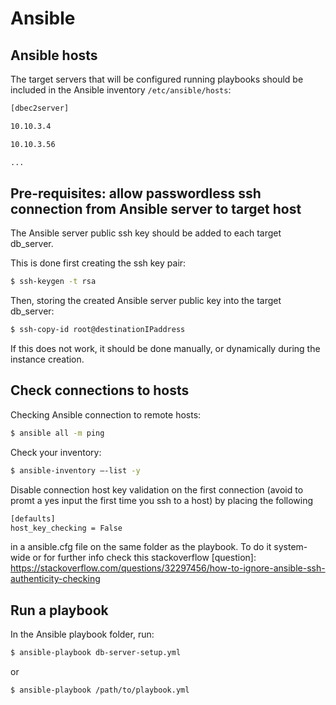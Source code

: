 # Ansible

## Ansible hosts

The target servers that will be configured running playbooks should be included in the Ansible inventory ```/etc/ansible/hosts```:

```sh
[dbec2server]

10.10.3.4

10.10.3.56

...
```

## Pre-requisites: allow passwordless ssh connection from Ansible server to target host

The Ansible server public ssh key should be added to each target db_server.

This is done first creating the ssh key pair:
```sh
$ ssh-keygen -t rsa
``` 

Then, storing the created Ansible server public key into the target db_server:
```sh
$ ssh-copy-id root@destinationIPaddress
```

If this does not work, it should be done manually, or dynamically during the instance creation.

## Check connections to hosts

Checking Ansible connection to remote hosts:
```sh
$ ansible all -m ping
```

Check your inventory: 
```sh
$ ansible-inventory –-list -y
```

Disable connection host key validation on the first connection (avoid to promt a yes input the first time you ssh to a host) by placing the following
```sh
[defaults]
host_key_checking = False
```
in a ansible.cfg file on the same folder as the playbook. To do it system-wide or for further info check this stackoverflow [question]: <https://stackoverflow.com/questions/32297456/how-to-ignore-ansible-ssh-authenticity-checking>

## Run a playbook

In the Ansible playbook folder, run:

```sh
$ ansible-playbook db-server-setup.yml
```
or
```sh
$ ansible-playbook /path/to/playbook.yml
```
